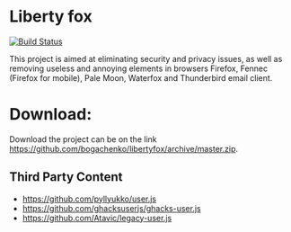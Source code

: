 <!--
This file is part of the Liberty fox project,
Copyright (c) 2018 Bogachenko Vyacheslav

Liberty fox is a free project: you can distribute it and/or modify
it in accordance with the MIT license published by the Massachusetts Institute of Technology.

The Liberty fox project is distributed in the hope that it will be useful,
and is provided "AS IS", WITHOUT ANY WARRANTY, EXPRESSLY EXPRESSED OR IMPLIED.
WE ARE NOT RESPONSIBLE FOR ANY DAMAGES DUE TO THE USE OF THIS PROJECT OR ITS PARTS.
For more information, see the MIT license.

Author: Bogachenko Vyacheslav <https://github.com/bogachenko>
Email: bogachenkove@gmail.com
Github: https://github.com/bogachenko/libertyfox/
Last modified: December 6, 2018
License: MIT <https://github.com/bogachenko/libertyfox/blob/master/LICENSE.md>
Problem reports: https://github.com/bogachenko/libertyfox/issues
Title: README.md
URL: https://github.com/bogachenko/libertyfox/blob/master/README.md

Download the entire Liberty fox project at https://github.com/bogachenko/libertyfox/archive/master.zip -->

# Liberty fox
[![Build Status](https://travis-ci.org/bogachenko/libertyfox.svg?branch=master)](https://travis-ci.org/bogachenko/libertyfox)

This project is aimed at eliminating security and privacy issues, as well as removing useless and annoying elements in browsers Firefox, Fennec (Firefox for mobile), Pale Moon, Waterfox and Thunderbird email client.

# Download:
Download the project can be on the link <https://github.com/bogachenko/libertyfox/archive/master.zip>.

## Third Party Content
* <https://github.com/pyllyukko/user.js>
* <https://github.com/ghacksuserjs/ghacks-user.js>
* <https://github.com/Atavic/legacy-user.js>